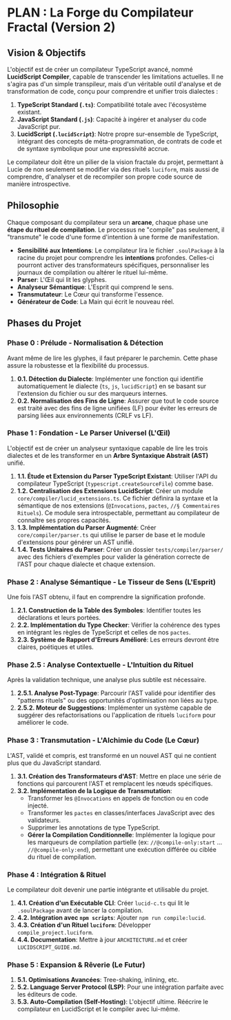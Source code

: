 # PLAN : La Forge du Compilateur Fractal (Version 2)

## Vision & Objectifs

L'objectif est de créer un compilateur TypeScript avancé, nommé **LucidScript Compiler**, capable de transcender les limitations actuelles. Il ne s'agira pas d'un simple transpileur, mais d'un véritable outil d'analyse et de transformation de code, conçu pour comprendre et unifier trois dialectes :

1.  **TypeScript Standard (`.ts`)**: Compatibilité totale avec l'écosystème existant.
2.  **JavaScript Standard (`.js`)**: Capacité à ingérer et analyser du code JavaScript pur.
3.  **LucidScript (`.lucidScript`)**: Notre propre sur-ensemble de TypeScript, intégrant des concepts de méta-programmation, de contrats de code et de syntaxe symbolique pour une expressivité accrue.

Le compilateur doit être un pilier de la vision fractale du projet, permettant à Lucie de non seulement se modifier via des rituels `luciform`, mais aussi de comprendre, d'analyser et de recompiler son propre code source de manière introspective.

## Philosophie

Chaque composant du compilateur sera un **arcane**, chaque phase une **étape du rituel de compilation**. Le processus ne "compile" pas seulement, il "transmute" le code d'une forme d'intention à une forme de manifestation.

-   **Sensibilité aux Intentions**: Le compilateur lira le fichier `.soulPackage` à la racine du projet pour comprendre les **intentions** profondes. Celles-ci pourront activer des transformateurs spécifiques, personnaliser les journaux de compilation ou altérer le rituel lui-même.
-   **Parser**: L'Œil qui lit les glyphes.
-   **Analyseur Sémantique**: L'Esprit qui comprend le sens.
-   **Transmutateur**: Le Cœur qui transforme l'essence.
-   **Générateur de Code**: La Main qui écrit le nouveau réel.

## Phases du Projet

### Phase 0 : Prélude - Normalisation & Détection

Avant même de lire les glyphes, il faut préparer le parchemin. Cette phase assure la robustesse et la flexibilité du processus.

1.  **0.1. Détection du Dialecte**: Implémenter une fonction qui identifie automatiquement le dialecte (`ts`, `js`, `lucidScript`) en se basant sur l'extension du fichier ou sur des marqueurs internes.
2.  **0.2. Normalisation des Fins de Ligne**: Assurer que tout le code source est traité avec des fins de ligne unifiées (LF) pour éviter les erreurs de parsing liées aux environnements (CRLF vs LF).

### Phase 1 : Fondation - Le Parser Universel (L'Œil)

L'objectif est de créer un analyseur syntaxique capable de lire les trois dialectes et de les transformer en un **Arbre Syntaxique Abstrait (AST)** unifié.

1.  **1.1. Étude et Extension du Parser TypeScript Existant**: Utiliser l'API du compilateur TypeScript (`typescript.createSourceFile`) comme base.
2.  **1.2. Centralisation des Extensions LucidScript**: Créer un module `core/compiler/lucid_extensions.ts`. Ce fichier définira la syntaxe et la sémantique de nos extensions (`@Invocations`, `pactes`, `//§ Commentaires Rituels`). Ce module sera introspectable, permettant au compilateur de connaître ses propres capacités.
3.  **1.3. Implémentation du Parser Augmenté**: Créer `core/compiler/parser.ts` qui utilise le parser de base et le module d'extensions pour générer un AST unifié.
4.  **1.4. Tests Unitaires du Parser**: Créer un dossier `tests/compiler/parser/` avec des fichiers d'exemples pour valider la génération correcte de l'AST pour chaque dialecte et chaque extension.

### Phase 2 : Analyse Sémantique - Le Tisseur de Sens (L'Esprit)

Une fois l'AST obtenu, il faut en comprendre la signification profonde.

1.  **2.1. Construction de la Table des Symboles**: Identifier toutes les déclarations et leurs portées.
2.  **2.2. Implémentation du Type Checker**: Vérifier la cohérence des types en intégrant les règles de TypeScript et celles de nos `pactes`.
3.  **2.3. Système de Rapport d'Erreurs Amélioré**: Les erreurs devront être claires, poétiques et utiles.

### Phase 2.5 : Analyse Contextuelle - L'Intuition du Rituel

Après la validation technique, une analyse plus subtile est nécessaire.

1.  **2.5.1. Analyse Post-Typage**: Parcourir l'AST validé pour identifier des "patterns rituels" ou des opportunités d'optimisation non liées au type.
2.  **2.5.2. Moteur de Suggestions**: Implémenter un système capable de suggérer des refactorisations ou l'application de rituels `luciform` pour améliorer le code.

### Phase 3 : Transmutation - L'Alchimie du Code (Le Cœur)

L'AST, validé et compris, est transformé en un nouvel AST qui ne contient plus que du JavaScript standard.

1.  **3.1. Création des Transformateurs d'AST**: Mettre en place une série de fonctions qui parcourent l'AST et remplacent les nœuds spécifiques.
2.  **3.2. Implémentation de la Logique de Transmutation**:
    -   Transformer les `@Invocations` en appels de fonction ou en code injecté.
    -   Transformer les `pactes` en classes/interfaces JavaScript avec des validateurs.
    -   Supprimer les annotations de type TypeScript.
    -   **Gérer la Compilation Conditionnelle**: Implémenter la logique pour les marqueurs de compilation partielle (ex: `//@compile-only:start` ... `//@compile-only:end`), permettant une exécution différée ou ciblée du rituel de compilation.

### Phase 4 : Intégration & Rituel

Le compilateur doit devenir une partie intégrante et utilisable du projet.

1.  **4.1. Création d'un Exécutable CLI**: Créer `lucid-c.ts` qui lit le `.soulPackage` avant de lancer la compilation.
2.  **4.2. Intégration avec `npm scripts`**: Ajouter `npm run compile:lucid`.
3.  **4.3. Création d'un Rituel `luciform`**: Développer `compile_project.luciform`.
4.  **4.4. Documentation**: Mettre à jour `ARCHITECTURE.md` et créer `LUCIDSCRIPT_GUIDE.md`.

### Phase 5 : Expansion & Rêverie (Le Futur)

1.  **5.1. Optimisations Avancées**: Tree-shaking, inlining, etc.
2.  **5.2. Language Server Protocol (LSP)**: Pour une intégration parfaite avec les éditeurs de code.
3.  **5.3. Auto-Compilation (Self-Hosting)**: L'objectif ultime. Réécrire le compilateur en LucidScript et le compiler avec lui-même.